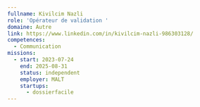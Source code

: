 ```yaml
---
fullname: Kivilcim Nazli
role: 'Opérateur de validation '
domaine: Autre
link: https://www.linkedin.com/in/kivilcim-nazli-986303128/
competences:
  - Communication
missions:
  - start: 2023-07-24
    end: 2025-08-31
    status: independent
    employer: MALT
    startups:
      - dossierfacile
---
```

